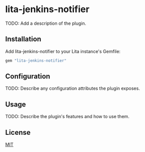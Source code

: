 # lita-jenkins-notifier

TODO: Add a description of the plugin.

## Installation

Add lita-jenkins-notifier to your Lita instance's Gemfile:

``` ruby
gem "lita-jenkins-notifier"
```

## Configuration

TODO: Describe any configuration attributes the plugin exposes.

## Usage

TODO: Describe the plugin's features and how to use them.

## License

[MIT](http://opensource.org/licenses/MIT)
